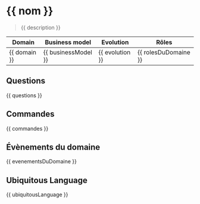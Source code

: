 # {{ nom }}

> {{ description }}

| Domain       | Business model      | Evolution       | Rôles                |
|--------------|---------------------|-----------------|----------------------|
| {{ domain }} | {{ businessModel }} | {{ evolution }} | {{ rolesDuDomaine }} |

## Questions

{{ questions }}

## Commandes

{{ commandes }}

## Évènements du domaine

{{ evenementsDuDomaine }}

## Ubiquitous Language

{{ ubiquitousLanguage }}
